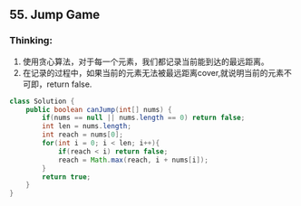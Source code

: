 ## 55. Jump Game
### Thinking:
1. 使用贪心算法，对于每一个元素，我们都记录当前能到达的最远距离。
2. 在记录的过程中，如果当前的元素无法被最远距离cover,就说明当前的元素不可即，return false.

```Java
class Solution {
    public boolean canJump(int[] nums) {
        if(nums == null || nums.length == 0) return false;
        int len = nums.length;
        int reach = nums[0];
        for(int i = 0; i < len; i++){
            if(reach < i) return false;
            reach = Math.max(reach, i + nums[i]);
        }
        return true;
    }
}
```